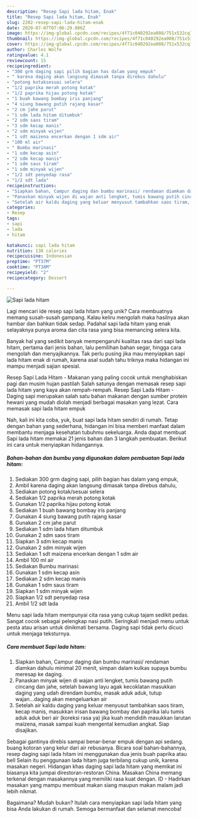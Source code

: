```yaml
---
description: "Resep Sapi lada hitam, Enak"
title: "Resep Sapi lada hitam, Enak"
slug: 2202-resep-sapi-lada-hitam-enak
date: 2020-07-07T07:06:29.806Z
image: https://img-global.cpcdn.com/recipes/4f71c040292ea008/751x532cq70/sapi-lada-hitam-foto-resep-utama.jpg
thumbnail: https://img-global.cpcdn.com/recipes/4f71c040292ea008/751x532cq70/sapi-lada-hitam-foto-resep-utama.jpg
cover: https://img-global.cpcdn.com/recipes/4f71c040292ea008/751x532cq70/sapi-lada-hitam-foto-resep-utama.jpg
author: Charles Wolfe
ratingvalue: 4.1
reviewcount: 15
recipeingredient:
- "300 grm daging sapi pilih bagian has dalam yang empuk"
- " karena daging akan langsung dimasak tanpa direbus dahulu"
- "potong kotaksesuai selera"
- "1/2 paprika merah potong kotak"
- "1/2 paprika hijau potong kotak"
- "1 buah bawang bombay iris panjang"
- "4 siung bawang putih rajang kasar"
- "2 cm jahe parut"
- "1 sdm lada hitam ditumbuk"
- "2 sdm saos tiram"
- "3 sdm kecap manis"
- "2 sdm minyak wijen"
- "1 sdt maizena encerkan dengan 1 sdm air"
- "100 ml air"
- " Bumbu marinasi"
- "1 sdm kecap asin"
- "2 sdm kecap manis"
- "1 sdm saus tiram"
- "1 sdm minyak wijen"
- "1/2 sdt penyedap rasa"
- "1/2 sdt lada"
recipeinstructions:
- "Siapkan bahan, Campur daging dan bumbu marinasi/ rendaman diamkan dahulu minimal 20 menit, simpan dalam kulkas supaya bumbu meresap ke daging."
- "Panaskan minyak wijen di wajan anti lengket, tumis bawang putih cincang dan jahe, setelah bawang layu agak kecoklatan masukkan daging yang udah direndam bumbu, masak aduk aduk, tutup wajan...daging akan mengeluarkan air"
- "Setelah air kaldu daging yang keluar menyusut tambahkan saos tiram, kecap manis, masukkan irisan bawang bombay dan paprika lalu tumis aduk aduk beri air (koreksi rasa ya) jika kuah mendidih masukkan larutan maizena, masak sampai kuah mengental kemudian angkat. Siap disajikan."
categories:
- Resep
tags:
- sapi
- lada
- hitam

katakunci: sapi lada hitam 
nutrition: 130 calories
recipecuisine: Indonesian
preptime: "PT37M"
cooktime: "PT38M"
recipeyield: "2"
recipecategory: Dessert

---
```



![Sapi lada hitam](https://img-global.cpcdn.com/recipes/4f71c040292ea008/751x532cq70/sapi-lada-hitam-foto-resep-utama.jpg)

Lagi mencari ide resep sapi lada hitam yang unik? Cara membuatnya memang susah-susah gampang. Kalau keliru mengolah maka hasilnya akan hambar dan bahkan tidak sedap. Padahal sapi lada hitam yang enak selayaknya punya aroma dan cita rasa yang bisa memancing selera kita.

Banyak hal yang sedikit banyak mempengaruhi kualitas rasa dari sapi lada hitam, pertama dari jenis bahan, lalu pemilihan bahan segar, hingga cara mengolah dan menyajikannya. Tak perlu pusing jika mau menyiapkan sapi lada hitam enak di rumah, karena asal sudah tahu triknya maka hidangan ini mampu menjadi sajian spesial.

Resep Sapi Lada Hitam - Makanan yang paling cocok untuk menghabiskan pagi dan musim hujan pastilah Salah satunya dengan memasak resep sapi lada hitam yang kaya akan rempah-rempah. Resep Sapi Lada Hitam - Daging sapi merupakan salah satu bahan makanan dengan sumber protein hewani yang mudah diolah menjadi berbagai masakan yang lezat. Cara memasak sapi lada hitam empuk


Nah, kali ini kita coba, yuk, buat sapi lada hitam sendiri di rumah. Tetap dengan bahan yang sederhana, hidangan ini bisa memberi manfaat dalam membantu menjaga kesehatan tubuhmu sekeluarga. Anda dapat membuat Sapi lada hitam memakai 21 jenis bahan dan 3 langkah pembuatan. Berikut ini cara untuk menyiapkan hidangannya.

<!--inarticleads1-->

##### Bahan-bahan dan bumbu yang digunakan dalam pembuatan Sapi lada hitam:

1. Sediakan 300 grm daging sapi, pilih bagian has dalam yang empuk,
1. Ambil  karena daging akan langsung dimasak tanpa direbus dahulu,
1. Sediakan potong kotak/sesuai selera
1. Sediakan 1/2 paprika merah potong kotak
1. Gunakan 1/2 paprika hijau potong kotak
1. Sediakan 1 buah bawang bombay iris panjang
1. Gunakan 4 siung bawang putih rajang kasar
1. Gunakan 2 cm jahe parut
1. Sediakan 1 sdm lada hitam ditumbuk
1. Gunakan 2 sdm saos tiram
1. Siapkan 3 sdm kecap manis
1. Gunakan 2 sdm minyak wijen
1. Sediakan 1 sdt maizena encerkan dengan 1 sdm air
1. Ambil 100 ml air
1. Sediakan  Bumbu marinasi:
1. Gunakan 1 sdm kecap asin
1. Sediakan 2 sdm kecap manis
1. Gunakan 1 sdm saus tiram
1. Siapkan 1 sdm minyak wijen
1. Siapkan 1/2 sdt penyedap rasa
1. Ambil 1/2 sdt lada


Menu sapi lada hitam mempunyai cita rasa yang cukup tajam sedikit pedas. Sangat cocok sebagai pelengkap nasi putih. Seringkali menjadi menu untuk pesta atau arisan untuk dinikmati bersama. Daging sapi tidak perlu dicuci untuk menjaga teksturnya. 

<!--inarticleads2-->

##### Cara membuat Sapi lada hitam:

1. Siapkan bahan, Campur daging dan bumbu marinasi/ rendaman diamkan dahulu minimal 20 menit, simpan dalam kulkas supaya bumbu meresap ke daging.
1. Panaskan minyak wijen di wajan anti lengket, tumis bawang putih cincang dan jahe, setelah bawang layu agak kecoklatan masukkan daging yang udah direndam bumbu, masak aduk aduk, tutup wajan...daging akan mengeluarkan air
1. Setelah air kaldu daging yang keluar menyusut tambahkan saos tiram, kecap manis, masukkan irisan bawang bombay dan paprika lalu tumis aduk aduk beri air (koreksi rasa ya) jika kuah mendidih masukkan larutan maizena, masak sampai kuah mengental kemudian angkat. Siap disajikan.


Sebagai gantinya direbis sampai benar-benar empuk dengan api sedang. buang kotoran yang kelur dari air rebusanya. Bicara soal bahan-bahannya, resep daging sapi lada hitam ini menggunakan dua jenis buah paprika atau bell Selain itu penggunaan lada hitam juga terbilang cukup unik, karena masakan negeri. Hidangan khas daging sapi lada hitam yang memikat ini biasanya kita jumpai direstoran-restoran China. Masakan China memang terkenal dengan masakannya yang memiliki rasa kuat dengan. ID - Hadirkan masakan yang mampu membuat makan siang maupun makan malam jadi lebih nikmat. 

Bagaimana? Mudah bukan? Itulah cara menyiapkan sapi lada hitam yang bisa Anda lakukan di rumah. Semoga bermanfaat dan selamat mencoba!
